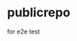 # publicrepo
for e2e test














































































































































































































































































































































































































































































































































































































































































































































































































































































































































































































































































































































































































































































































































































































































































































































































































































































































































































































































































































































































































































































































































































































































































































































































































































































































































































































































































































































































































































































































































































































































































































































































































































































































































































































































































